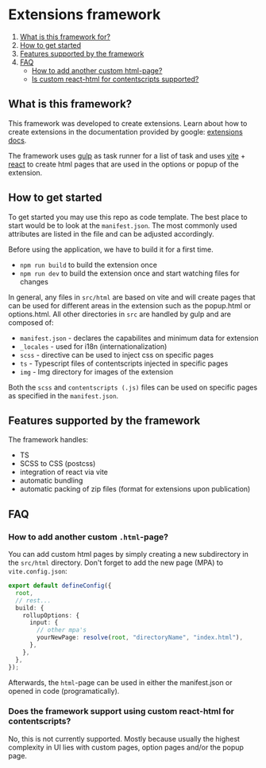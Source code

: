 # Extensions framework

1. [What is this framework for?](#what-is-this-framework)
2. [How to get started](#how-to-get-started)
3. [Features supported by the framework](#features-supported-by-the-framework)
4. [FAQ](#faq)
   - [How to add another custom html-page?](#how-to-add-another-custom-html-page)
   - [Is custom react-html for contentscripts supported?](#does-the-framework-support-using-custom-react-html-for-contentscripts)

## What is this framework?

This framework was developed to create extensions. Learn about how to create extensions in the documentation provided by google: [extensions docs](https://developer.chrome.com/docs/extensions/).

The framework uses [gulp](https://gulpjs.com/) as task runner for a list of task and uses [vite](https://vitejs.dev/) + [react](https://reactjs.org/) to create html pages that are used in the options or popup of the extension.

## How to get started

To get started you may use this repo as code template.
The best place to start would be to look at the `manifest.json`. The most commonly used attributes are listed in the file and can be adjusted accordingly.

Before using the application, we have to build it for a first time.

- `npm run build` to build the extension once
- `npm run dev` to build the extension once and start watching files for changes

In general, any files in `src/html` are based on vite and will create pages that can be used for different areas in the extension such as the popup.html or options.html. All other directories in `src` are handled by gulp and are composed of:

- `manifest.json` - declares the capabilites and minimum data for extension
- `_locales` - used for i18n (internationalization)
- `scss` - directive can be used to inject css on specific pages
- `ts` - Typescript files of contentscripts injected in specific pages
- `img` - Img directory for images of the extension

Both the `scss` and `contentscripts (.js)` files can be used on specific pages as specified in the `manifest.json`.

## Features supported by the framework

The framework handles:

- TS
- SCSS to CSS (postcss)
- integration of react via vite
- automatic bundling
- automatic packing of zip files (format for extensions upon publication)

## FAQ

### How to add another custom `.html`-page?

You can add custom html pages by simply creating a new subdirectory in the `src/html` directory. Don't forget to add the new page (MPA) to `vite.config.json`:

```ts
export default defineConfig({
  root,
  // rest...
  build: {
    rollupOptions: {
      input: {
        // other mpa's
        yourNewPage: resolve(root, "directoryName", "index.html"),
      },
    },
  },
});
```

Afterwards, the `html`-page can be used in either the manifest.json or opened in code (programatically).

### Does the framework support using custom react-html for contentscripts?

No, this is not currently supported. Mostly because usually the highest complexity in UI lies with custom pages, option pages and/or the popup page.
